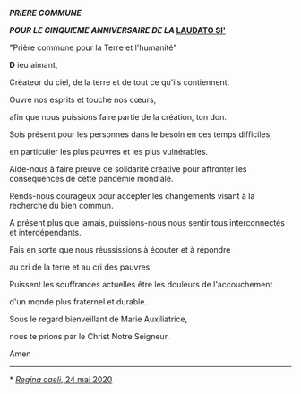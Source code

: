 ***PRIERE COMMUNE***

***POUR LE CINQUIEME ANNIVERSAIRE DE LA* [LAUDATO SI'](http://www.vatican.va/content/francesco/fr/encyclicals/documents/papa-francesco_20150524_enciclica-laudato-si.html)**

"Prière commune pour la Terre et l'humanité"

**D** ieu aimant,

Créateur du ciel, de la terre et de tout ce qu'ils contiennent.

Ouvre nos esprits et touche nos cœurs,

afin que nous puissions faire partie de la création, ton don.

Sois présent pour les personnes dans le besoin en ces temps difficiles,

en particulier les plus pauvres et les plus vulnérables.

Aide-nous à faire preuve de solidarité créative pour affronter les conséquences de cette pandémie mondiale.

Rends-nous courageux pour accepter les changements visant à la recherche du bien commun.

A présent plus que jamais, puissions-nous nous sentir tous interconnectés et interdépendants.

Fais en sorte que nous réussissions à écouter et à répondre

au cri de la terre et au cri des pauvres.

Puissent les souffrances actuelles être les douleurs de l'accouchement

d'un monde plus fraternel et durable.

Sous le regard bienveillant de Marie Auxiliatrice,

nous te prions par le Christ Notre Seigneur.

Amen

* * *

\* [*Regina caeli*, 24 mai 2020](http://www.vatican.va/content/francesco/fr/angelus/2020/documents/papa-francesco_regina-coeli_20200524.html#Cest)